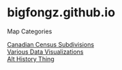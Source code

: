 # bigfongz.github.io


Map Categories

<a href="/subdivisions.html">Canadian Census Subdivisions</a>
<br>
<a href="/data.html">Various Data Visualizations</a>
<br>
<a href="/Macleod/index.html">Alt History Thing</a>
